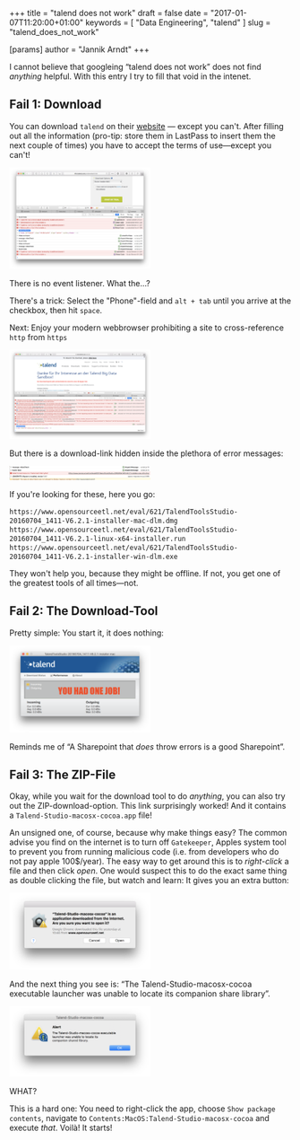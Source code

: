 +++
title = "talend does not work"
draft = false
date = "2017-01-07T11:20:00+01:00"
keywords = [ "Data Engineering", "talend" ]
slug = "talend_does_not_work"

[params]
  author = "Jannik Arndt"
+++

I cannot believe that googleing “talend does not work” does not find *anything* helpful. With this entry I try to fill that void in the intenet.
<!--more-->

## Fail 1: Download

You can download `talend` on their [website](https://info.talend.com/prodevaltedi.html) — except you can't. After filling out all the information (pro-tip: store them in LastPass to insert them the next couple of times) you have to accept the terms of use—except you can't!

<img src="/blog/2017/01/talend1.png" width="50%"  alt=""> 

There is no event listener. What the...?

There's a trick: Select the "Phone"-field and `alt + tab` until you arrive at the checkbox, then hit `space`.

Next: Enjoy your modern webbrowser prohibiting a site to cross-reference `http` from `https`

<img src="/blog/2017/01/talend2.png" width="50%"  alt=""> 

But there is a download-link hidden inside the plethora of error messages:

<img src="/blog/2017/01/talend3.png" width="50%"  alt=""> 

If you're looking for these, here you go:

    https://www.opensourceetl.net/eval/621/TalendToolsStudio-20160704_1411-V6.2.1-installer-mac-dlm.dmg
    https://www.opensourceetl.net/eval/621/TalendToolsStudio-20160704_1411-V6.2.1-linux-x64-installer.run
    https://www.opensourceetl.net/eval/621/TalendToolsStudio-20160704_1411-V6.2.1-installer-win-dlm.exe

They won't help you, because they might be offline. If not, you get one of the greatest tools of all times—not.

## Fail 2: The Download-Tool

Pretty simple: You start it, it does nothing:

<img src="/blog/2017/01/talend4.png" width="50%"  alt=""> 

Reminds me of “A Sharepoint that *does* throw errors is a good Sharepoint”.

## Fail 3: The ZIP-File

Okay, while you wait for the download tool to do *anything*, you can also try out the ZIP-download-option. This link surprisingly worked! And it contains a `Talend-Studio-macosx-cocoa.app` file!

An unsigned one, of course, because why make things easy? The common advise you find on the internet is to turn off `Gatekeeper`, Apples system tool to prevent you from running malicious code (i.e. from developers who do not pay apple 100$/year). The easy way to get around this is to *right-click* a file and then click *open*. One would suspect this to do the exact same thing as double clicking the file, but watch and learn: It gives you an extra button:

<img src="/blog/2017/01/talend5.png" width="50%"  alt=""> 

And the next thing you see is: “The Talend-Studio-macosx-cocoa executable launcher was unable to locate its companion share library”.

<img src="/blog/2017/01/talend6.png" width="50%"  alt=""> 

WHAT?

This is a hard one: You need to right-click the app, choose `Show package contents`, navigate to `Contents:MacOS:Talend-Studio-macosx-cocoa` and execute *that*. Voilà! It starts!

